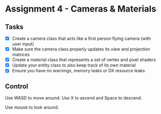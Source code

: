 # Assignment 4 - Cameras & Materials

## Tasks

- [x] Create a camera class that acts like a first person flying camera (with user input)
- [x] Make sure the camera class properly updates its view and projection matrices
- [x] Create a material class that represents a set of vertex and pixel shaders
- [x] Update your entity class to also keep track of its own material
- [x] Ensure you have no warnings, memory leaks or DX resource leaks

## Control

Use WASD to move around. Use X to ascend and Space to descend.

Use mouse to look around.
